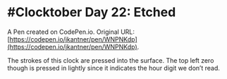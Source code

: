 # #Clocktober Day 22: Etched

A Pen created on CodePen.io. Original URL: [https://codepen.io/jkantner/pen/WNPNKdp](https://codepen.io/jkantner/pen/WNPNKdp).

The strokes of this clock are pressed into the surface. The top left zero though is pressed in lightly since it indicates the hour digit we don’t read.